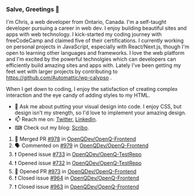 ### Salve, Greetings 👋

I'm Chris, a web developer from Ontario, Canada. I'm a self-taught developer pursuing a career in web dev. I enjoy building beautiful sites and apps with web technology.
I kick-started my coding journey with freeCodeCamp and claimed five of their certifications.  I currently working on personal projects in JavaScript, especially with React/Next.js, though I'm open to learning other languages and frameworks. I love the web platform and I'm excited by the powerful technolgies which can developers can efficiently build amazing sites and apps with. Lately I've been getting my feet wet with larger projects by contributing to https://github.com/Automattic/wp-calypso .

When I get down to coding, I enjoy the satisfaction of creating complex interaction and the eye candy of adding styles to my HTML. 

- 💬 Ask me about putting your visual design into code. I enjoy CSS, but design isn't my strength, so I'd love to implement your amazing design.
- 📫 Reach me on: [Twitter](https://twitter.com/Christo28120856), [Linkedin](https://www.linkedin.com/in/christopher-stevers-07b9a5204/).
- ⌨ Check out my blog: [Scribo](https://christopherstevers.cf).
<!--
**Christopher-Stevers/Christopher-Stevers** is a ✨ _special_ ✨ repository because its `README.md` (this file) appears on your GitHub profile.

Here are some ideas to get you started:

- 🔭 I’m currently working on ...
- 🌱 I’m currently learning ...
- 👯 I’m looking to collaborate on ...
- 🤔 I’m looking for help with ...
- 😄 Pronouns: ...
- ⚡ Fun fact: ...
-->

<!--START_SECTION:activity-->
1. 🎉 Merged PR [#978](https://github.com/OpenQDev/OpenQ-Frontend/pull/978) in [OpenQDev/OpenQ-Frontend](https://github.com/OpenQDev/OpenQ-Frontend)
2. 🗣 Commented on [#979](https://github.com/OpenQDev/OpenQ-Frontend/issues/979) in [OpenQDev/OpenQ-Frontend](https://github.com/OpenQDev/OpenQ-Frontend)
3. ❗️ Opened issue [#733](https://github.com/OpenQDev/OpenQ-TestRepo/issues/733) in [OpenQDev/OpenQ-TestRepo](https://github.com/OpenQDev/OpenQ-TestRepo)
4. ❗️ Opened issue [#732](https://github.com/OpenQDev/OpenQ-TestRepo/issues/732) in [OpenQDev/OpenQ-TestRepo](https://github.com/OpenQDev/OpenQ-TestRepo)
5. 💪 Opened PR [#973](https://github.com/OpenQDev/OpenQ-Frontend/pull/973) in [OpenQDev/OpenQ-Frontend](https://github.com/OpenQDev/OpenQ-Frontend)
6. ❗️ Closed issue [#964](https://github.com/OpenQDev/OpenQ-Frontend/issues/964) in [OpenQDev/OpenQ-Frontend](https://github.com/OpenQDev/OpenQ-Frontend)
7. ❗️ Closed issue [#963](https://github.com/OpenQDev/OpenQ-Frontend/issues/963) in [OpenQDev/OpenQ-Frontend](https://github.com/OpenQDev/OpenQ-Frontend)
<!--END_SECTION:activity-->
